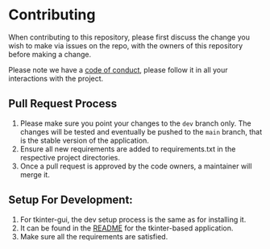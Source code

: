 # Contributing

When contributing to this repository, please first discuss the change you wish to make via issues on the repo, with the
owners of this repository before making a change.

Please note we have a [code of conduct](CODE_OF_CONDUCT.md), please follow it in all your interactions with the project.

## Pull Request Process

1. Please make sure you point your changes to the `dev` branch only. The changes will be tested and eventually be
   pushed to the `main` branch, that is the stable version of the application.
2. Ensure all new requirements are added to requirements.txt in the respective project directories.
3. Once a pull request is approved by the code owners, a maintainer will merge it.

## Setup For Development:

1. For tkinter-gui, the dev setup process is the same as for installing it.
2. It can be found in the [README](Tk_README.md) for the tkinter-based application.
3. Make sure all the requirements are satisfied.

